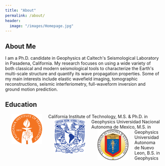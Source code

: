 ```yaml
---
title: "About"
permalink: /about/
header:
  image: "/images/Homepage.jpg"
---
```

## About Me
I am a Ph.D. candidate in Geophysics at Caltech's Seismological Laboratory in Pasadena, California. My research focuses on using a wide variety of both classical and modern seismological tools to characterize the Earth's multi-scale structure and quantify its wave propagation properties. Some of my main interests include elastic wavefield imaging, tomographic reconstructions, seismic interferiometry, full-waveform inversion and ground motion prediction.

## Education
<img src="/images/Caltech_LOGO.png" align="left" width="100px" hspace="20"> California Institute of Technology, M.S. & Ph.D. in Geophysics
<img src="/images/UNAM_LOGO.png" align="left" width="100px" hspace="20"> Universidad Nacional Autonoma de Mexico, M.S. in Geophysics
<img src="/images/UANL_LOGO.png" align="left" width="100px" hspace="20"> Universidad Autonoma de Nuevo Leon, B.S. in Geophysics
